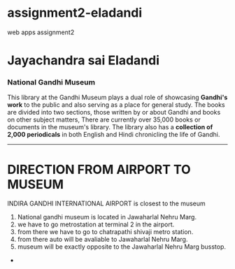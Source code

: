 # assignment2-eladandi
web apps assignment2

# Jayachandra sai Eladandi 
### National Gandhi Museum

This library at the Gandhi Museum plays a dual role of showcasing **Gandhi's work** to the public and also serving as a place for general study. The books are divided into two sections, those written by or about Gandhi and books on other subject matters, There are currently over 35,000 books or documents in the museum's library. The library also has a **collection of 2,000 periodicals** in both English and Hindi chronicling the life of Gandhi.
***
# DIRECTION FROM AIRPORT TO MUSEUM
INDIRA GANDHI INTERNATIONAL AIRPORT is closest to the museum
1. National gandhi museum is located in Jawaharlal Nehru Marg.
6. we have to go metrostation at terminal 2 in the airport. 
4. from there we have to go to chatrapathi shivaji metro station.
8. from there auto will be avaliable to Jawaharlal Nehru Marg.
7. museum will be exactly opposite to the Jawaharlal Nehru Marg busstop.

*


